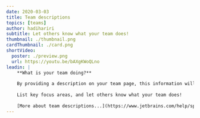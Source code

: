 ```yaml
---
date: 2020-03-03
title: Team descriptions
topics: [teams]
author: hadihariri
subtitle: Let others know what your team does!
thumbnail: ./thumbnail.png
cardThumbnail: ./card.png
shortVideo:
  poster: ./preview.png
  url: https://youtu.be/bAXgKWoQLno
leadin: |
    **What is your team doing?**
    
    By providing a description on your team page, this information will be available to anyone that visits it.
    
    List key focus areas, and let others know what your team does!
    
    [More about team descriptions...](https://www.jetbrains.com/help/space/edit-the-team-description.html)
---
```


